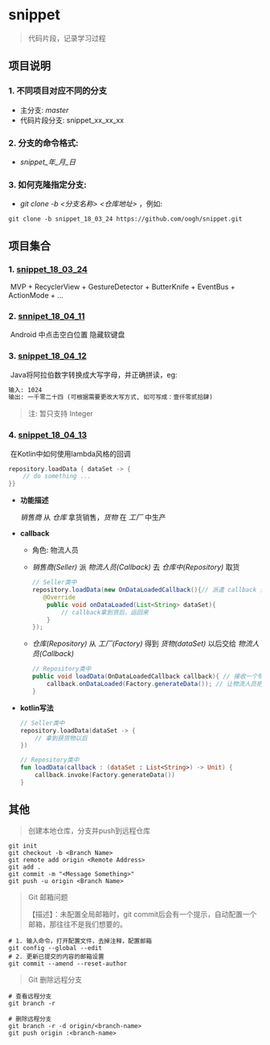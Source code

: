 # snippet

> 代码片段，记录学习过程



## 项目说明

### 1. 不同项目对应不同的分支

- 主分支:  *master*
- 代码片段分支: snippet_xx_xx_xx

### 2. 分支的命令格式: 

- *snippet\_年\_月\_日*

### 3. 如何克隆指定分支: 

- *git clone -b <分支名称> <仓库地址>* ，例如: 

```shell
git clone -b snippet_18_03_24 https://github.com/oogh/snippet.git
```



## 项目集合

### 1. [snippet_18_03_24](https://github.com/oogh/snippet/tree/snippet_18_03_24)

​	MVP + RecyclerView + GestureDetector + ButterKnife + EventBus + ActionMode + ...

### 2. [snnipet_18_04_11](https://github.com/oogh/snippet/tree/snnipet_18_04_11)

​	Android 中点击空白位置 隐藏软键盘

### 3. [snippet_18_04_12](https://github.com/oogh/snippet/tree/snippet_18_04_12)

​	Java将阿拉伯数字转换成大写字母，并正确拼读，eg:

```html
输入: 1024
输出: 一千零二十四 (可根据需要更改大写方式, 如可写成：壹仟零贰拾肆)
```

> 注: 暂只支持 Integer

### 4. [snippet_18_04_13](https://github.com/oogh/snippet/tree/snippet_18_04_13)

​	在Kotlin中如何使用lambda风格的回调

```kotlin
repository.loadData { dataSet -> {
    // do something ...
}}
```
- **功能描述**

  *销售商* 从 *仓库* 拿货销售，*货物* 在 *工厂* 中生产


- **callback**

  - 角色: 物流人员

  - *销售商(Seller)* 派 *物流人员(Callback)* 去 *仓库中(Repository)* 取货 

    ```java
    // Seller类中
    repository.loadData(new OnDataLoadedCallback(){// 派遣 callback 去取货
       @Override
        public void onDataLoaded(List<String> dataSet){
            // callback拿到货后，运回来
        }
    });
    ```

  - *仓库(Repository)* 从 *工厂(Factory)* 得到 *货物(dataSet)* 以后交给 *物流人员(Callback)*

    ```java
    // Repository类中
    public void loadData(OnDataLoadedCallback callback){ // 接收一个物流人员
        callback.onDataLoaded(Factory.generateData()); // 让物流人员把货运回去
    }
    ```

- **kotlin写法**

  ```kotlin
  // Seller类中
  repository.loadData(dataSet -> {
      // 拿到获货物以后
  })
  ```

  ```kotlin
  // Repository类中
  fun loadData(callback : (dataSet : List<String>) -> Unit) {
      callback.invoke(Factory.generateData())
  }
  ```

## 其他

> 创建本地仓库，分支并push到远程仓库

```shell
git init
git checkout -b <Branch Name>
git remote add origin <Remote Address>
git add .
git commit -m "<Message Something>"
git push -u origin <Branch Name>
```

> Git 邮箱问题
>
> 【描述】：未配置全局邮箱时，git commit后会有一个提示，自动配置一个邮箱，那往往不是我们想要的。

```shell
# 1. 输入命令，打开配置文件，去掉注释，配置邮箱
git config --global --edit
# 2. 更新已提交的内容的邮箱设置
git commit --amend --reset-author
```

> Git 删除远程分支

```shell
# 查看远程分支
git branch -r

# 删除远程分支
git branch -r -d origin/<branch-name>
git push origin :<branch-name>
```



